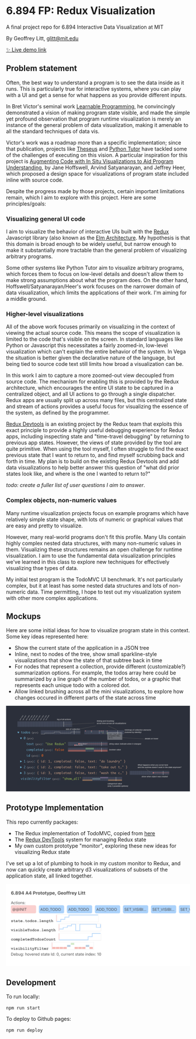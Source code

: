 # 6.894 FP: Redux Visualization

A final project repo for 6.894 Interactive Data Visualization at MIT

By Geoffrey Litt, glitt@mit.edu

[✨ Live demo link](https://github.mit.edu/pages/6894-sp20/FP-Program-Execution-Visualization/)

## Problem statement

Often, the best way to understand a program is to see the data inside as it runs.
This is particularly true for interactive systems, where you can
play with a UI and get a sense for what happens as you provide different inputs.

In Bret Victor's seminal work [Learnable Programming](http://worrydream.com/LearnableProgramming/),
he convincingly demonstrated a vision of making program state visible, and made the simple yet profound observation that program runtime visualization is merely an instance of the general problem of data visualization, making it amenable to all the standard techniques of data vis.

Victor's work was a roadmap more than a specific implementation; since that publication, projects like [Theseus](https://dl-acm-org.libproxy.mit.edu/doi/10.1145/2556288.2557409)
and [Python Tutor](http://www.pythontutor.com/) have tackled some of the challenges of executing on this vision. A particular inspiration for this project is [Augmenting Code with In Situ Visualizations to Aid Program Understanding](https://dl-acm-org.libproxy.mit.edu/doi/10.1145/3173574.3174106), by Jane Hoffswell, Arvind Satyanarayan, and Jeffrey Heer, which proposed a design space for visualizations of program state included inline with source code.

Despite the progress made by those projects, certain important limitations remain, which I aim to explore with this project. Here are some principles/goals:

### Visualizing general UI code

I aim to visualize the behavior of interactive UIs built with the [Redux](https://redux.js.org/) Javascript library (also known as the [Elm Architecture](https://guide.elm-lang.org/architecture/). My hypothesis is that this domain is broad enough to be widely useful, but narrow enough to make it substantially more tractable than the general problem of visualizing arbitrary programs.

Some other systems like Python Tutor aim to visualize arbitrary programs, which forces them to focus on low-level details and doesn't allow them to make strong assumptions about what the program does. On the other hand, Hoffswell/Satyanarayan/Heer's work focuses on the narrower domain of data visualization, which limits the applications of their work. I'm aiming for a middle ground.

### Higher-level visualizations

All of the above work focuses primarily on visualizing in the context of viewing the actual source code.
This means the scope of visualization is limited to the code that's visible on the screen.
In standard languages like Python or Javascript this necessitates a fairly zoomed-in, low-level visualization
which can't explain the entire behavior of the system. In Vega the situation is better given the declarative
nature of the language, but being tied to source code text still limits how broad a visualization can be.

In this work I aim to capture a more zoomed-out view decoupled from source code.
The mechanism for enabling this is provided by the Redux architecture, which
encourages the entire UI state to be captured in a centralized object,
and all UI actions to go through a single dispatcher. Redux apps are usually
split up across many files, but this centralized state and stream of actions
provides a useful focus for visualizing the essence of the system,
as defined by the programmer.

[Redux Devtools](https://github.com/reduxjs/redux-devtools) is an existing
project by the Redux team that exploits this exact principle to provide
a highly useful debugging experience for Redux apps, including inspecting
state and "time-travel debugging" by returning to previous app states.
However, the views of state provided by the tool are quite primitive.
When using the tool myself, I often struggle to find the exact previous state
that I want to return to, and find myself scrubbing back and forth
in time. My plan is to build on the existing Redux Devtools and
add data visualizations to help better answer this question of
"what did prior states look like, and where is the one I wanted to return to?"

_todo: create a fuller list of user questions I aim to answer_.

### Complex objects, non-numeric values

Many runtime visualization projects focus on example programs which have
relatively simple state shape, with lots of numeric or graphical values that are
easy and pretty to visualize.

However, many real-world programs don't fit this profile. Many UIs contain
highly complex nested data structures, with many non-numeric values in them.
Visualizing these structures remains an open challenge for runtime
visualization. I aim to use the fundamental data visualization principles
we've learned in this class to explore new techniques for effectively
visualizing thse types of data.

My initial test program is the TodoMVC UI benchmark. It's not particularly
complex, but it at least has some nested data structures and lots
of non-numeric data. Time permitting, I hope to test out my visualization
system with other more complex applications.

## Mockups

Here are some initial ideas for how to visualize program state in this context. Some key ideas represented here:

* Show the current state of the application in a JSON tree
* Inline, next to nodes of the tree, show small sparkline-style visualizations that show the state of that subtree back in time
* For nodes that represent a collection, provide different (customizable?) summarization options. For example, the todos array here could be summarized by a line graph of the number of todos, or a graphic that represents each unique todo with a colored dot.
* Allow linked brushing across all the mini visualizations, to explore how changes occured in different parts of the state across time

![](sketches/mockup.png)

## Prototype Implementation

This repo currently packages:

* The Redux implementation of TodoMVC, copied from [here](https://github.com/reduxjs/redux/tree/master/examples/todomvc)
* The [Redux DevTools](https://github.com/reduxjs/redux-devtools) system for managing Redux state
* My own custom prototype "monitor", exploring these new ideas for visualizing Redux state

I've set up a lot of plumbing to hook in my custom monitor to Redux,
and now can quickly create arbitrary d3 visualizations of
subsets of the application state, all linked together.

![](sketches/prototype.png)

## Development

To run locally:

```
npm run start
```

To deploy to Github pages:

```
npm run deploy
```
